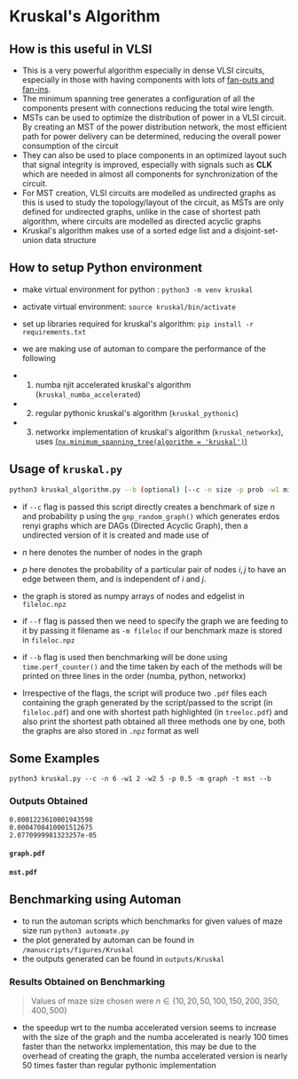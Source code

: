# Kruskal's Algorithm


## How is this useful in VLSI 

- This is a very powerful algorithm especially in dense VLSI circuits, especially in those with having components with lots of [fan-outs and fan-ins](https://en.wikipedia.org/wiki/Fan-out).
- The minimum spanning tree generates a configuration of all the components present with connections reducing the total wire length.
-  MSTs can be used to optimize the distribution of power in a VLSI circuit. By creating an MST of the power distribution network, the most efficient path for power delivery can be determined, reducing the overall power consumption of the circuit
- They can also be used to place components in an optimized layout such that signal integrity is improved, especially with signals such as **CLK** which are needed in almost all components for synchronization of the circuit.
- For MST creation, VLSI circuits are modelled as undirected graphs as this is used to study the topology/layout of the circuit, as MSTs are only defined for undirected graphs, unlike in the case of shortest path algorithm, where circuits are modelled as directed acyclic graphs
- Kruskal's algorithm makes use of a sorted edge list and a disjoint-set-union data structure


## How to setup Python environment

- make virtual environment for python : `python3 -m venv kruskal`
- activate virtual environment: `source kruskal/bin/activate`
- set up libraries required for kruskal's algorithm: `pip install -r requirements.txt`

- we are making use of automan to compare the performance of the following
- 1. numba njit accelerated kruskal's algorithm (`kruskal_numba_accelerated`)
- 2. regular pythonic kruskal's algorithm (`kruskal_pythonic`)
- 3. networkx implementation of kruskal's algorithm (`kruskal_networkx`), uses [(`nx.minimum_spanning_tree(algorithm = 'kruskal')`)](https://networkx.org/documentation/stable/reference/algorithms/generated/networkx.algorithms.tree.mst.minimum_spanning_tree.html)


## Usage of `kruskal.py`

```bash
python3 kruskal_algorithm.py --b (optional) [--c -n size -p prob -w1 minw1 -w2 minw2 ]/[--f] -m fileloc -t treeloc   
```
- if `--c` flag is passed this script directly creates a benchmark of size n and probability p using the `gnp_random_graph()` which generates erdos renyi graphs which are DAGs (Directed Acyclic Graph), then a undirected version of it is created and made use of

- $n$ here denotes the number of nodes in the graph

- $p$ here denotes the probability of a particular pair of nodes $i, j$ to have an edge between them, and is independent of $i$ and $j$.
- the graph is stored as numpy arrays of nodes and edgelist in `fileloc.npz` 

- if `--f` flag is passed then we need to specify the graph we are feeding to it by passing it filename as `-m fileloc` if our benchmark maze is stored in `fileloc.npz` 

- if `--b` flag is used then benchmarking will be done using `time.perf_counter()` and the time taken by each of the methods will be printed on three lines in the order (numba, python, networkx)

- Irrespective of the flags, the script will produce two `.pdf` files each containing the graph generated by the script/passed to the script (in `fileloc.pdf`) and one with shortest path highlighted (in `treeloc.pdf`) and also print the shortest path obtained all three methods one by one, both the graphs are also stored in `.npz` format as well


## Some Examples

`python3 kruskal.py --c -n 6 -w1 2 -w2 5 -p 0.5 -m graph -t mst --b`

### Outputs Obtained

```
0.0001223610001943598
0.0004708410001512675
2.0770999981323257e-05
```

#### `graph.pdf`


#### `mst.pdf`



## Benchmarking using Automan
- to run the automan scripts which benchmarks for given values of maze size run `python3 automate.py`
- the plot generated by automan can be found in `/manuscripts/figures/Kruskal`
- the outputs generated can be found in `outputs/Kruskal`

### Results Obtained on Benchmarking
> Values of maze size chosen were $n \in \{10, 20, 50, 100, 150, 200, 350, 400, 500\}$ 


- the speedup wrt to the numba accelerated version seems to increase with the size of the graph and the numba accelerated is nearly 100 times faster than the networkx implementation, this may be due to the overhead of creating the graph, the numba accelerated version is nearly 50 times faster than regular pythonic implementation
